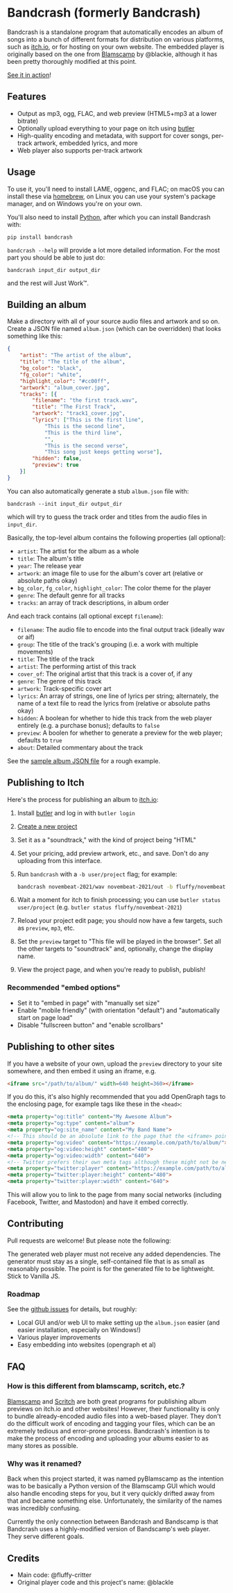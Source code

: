 # Bandcrash (formerly Bandcrash)

Bandcrash is a standalone program that automatically encodes an album of songs into a bunch of different formats for distribution on various platforms, such as [itch.io](https://itch.io/), or for hosting on your own website. The embedded player is originally based on the one from [Blamscamp](https://github.com/blackle/blamscamp) by @blackie, although it has been pretty thoroughly modified at this point.

[See it in action](https://fluffy.itch.io/novembeat-2021)!

## Features

* Output as mp3, ogg, FLAC, and web preview (HTML5+mp3 at a lower bitrate)
* Optionally upload everything to your page on itch using [butler](https://itch.io/docs/butler/)
* High-quality encoding and metadata, with support for cover songs, per-track artwork, embedded lyrics, and more
* Web player also supports per-track artwork

## Usage

To use it, you'll need to install LAME, oggenc, and FLAC; on macOS you can install these via [homebrew](https://brew.sh/), on Linux you can use your system's package manager, and on Windows you're on your own.

You'll also need to install [Python](https://python.org), after which you can install Bandcrash with:

```
pip install bandcrash
```

`bandcrash --help` will provide a lot more detailed information. For the most part you should be able to just do:

```
bandcrash input_dir output_dir
```

and the rest will Just Work™.

## Building an album

Make a directory with all of your source audio files and artwork and so on. Create a JSON file named `album.json` (which can be overridden) that looks something like this:

```json
{
    "artist": "The artist of the album",
    "title": "The title of the album",
    "bg_color": "black",
    "fg_color": "white",
    "highlight_color": "#cc00ff",
    "artwork": "album_cover.jpg",
    "tracks": [{
        "filename": "the first track.wav",
        "title": "The First Track",
        "artwork": "track1_cover.jpg",
        "lyrics": ["This is the first line",
            "This is the second line",
            "This is the third line",
            "",
            "This is the second verse",
            "This song just keeps getting worse"],
        "hidden": false,
        "preview": true
    }]
}
```

You can also automatically generate a stub `album.json` file with:

```
bandcrash --init input_dir output_dir
```

which will try to guess the track order and titles from the audio files in `input_dir`.

Basically, the top-level album contains the following properties (all optional):

* `artist`: The artist for the album as a whole
* `title`: The album's title
* `year`: The release year
* `artwork`: an image file to use for the album's cover art (relative or absolute paths okay)
* `bg_color`, `fg_color`, `highlight_color`: The color theme for the player
* `genre`: The default genre for all tracks
* `tracks`: an array of track descriptions, in album order

And each track contains (all optional except `filename`):

* `filename`: The audio file to encode into the final output track (ideally wav or aif)
* `group`: The title of the track's grouping (i.e. a work with multiple movements)
* `title`: The title of the track
* `artist`: The performing artist of this track
* `cover_of`: The original artist that this track is a cover of, if any
* `genre`: The genre of this track
* `artwork`: Track-specific cover art
* `lyrics`: An array of strings, one line of lyrics per string; alternately, the name of a text file to read the lyrics from (relative or absolute paths okay)
* `hidden`: A boolean for whether to hide this track from the web player entirely (e.g. a purchase bonus); defaults to `false`
* `preview`: A boolen for whether to generate a preview for the web player; defaults to `true`
* `about`: Detailed commentary about the track

See the [sample album JSON file](https://github.com/fluffy-critter/Bandcrash/blob/main/tests/album/album.json) for a rough example.

## Publishing to Itch

Here's the process for publishing an album to [itch.io](https://itch.io):

1. Install [butler](https://itch.io/docs/butler/) and log in with `butler login`
1. [Create a new project](https://itch.io/game/new)
2. Set it as a "soundtrack," with the kind of project being "HTML"
3. Set your pricing, add preview artwork, etc., and save. Don't do any uploading from this interface.
4. Run `bandcrash` with a `-b user/project` flag; for example:

    ```sh
    bandcrash novembeat-2021/wav novembeat-2021/out -b fluffy/novembeat-2021
    ```
5. Wait a moment for itch to finish processing; you can use `butler status user/project` (e.g. `butler status fluffy/novembeat-2021`)
6. Reload your project edit page; you should now have a few targets, such as `preview`, `mp3`, etc.
7. Set the `preview` target to "This file will be played in the browser". Set all the other targets to "soundtrack" and, optionally, change the display name.
8. View the project page, and when you're ready to publish, publish!

### Recommended "embed options"

* Set it to "embed in page" with "manually set size"
* Enable "mobile friendly" (with orientation "default") and "automatically start on page load"
* Disable "fullscreen button" and "enable scrollbars"

## Publishing to other sites

If you have a website of your own, upload the `preview` directory to your site somewhere, and then embed it using an iframe, e.g.

```html
<iframe src="/path/to/album/" width=640 height=360></iframe>
```

If you do this, it's also highly recommended that you add OpenGraph tags to the enclosing page, for example tags like these in the `<head>`:

```html
<meta property="og:title" content="My Awesome Album">
<meta property="og:type" content="album">
<meta property="og:site_name" content="My Band Name">
<!-- This should be an absolute link to the page that the <iframe> points to, i.e. the preview index.html -->
<meta property="og:video" content="https://example.com/path/to/album/">
<meta property="og:video:height" content="480">
<meta property="og:video:width" content="640">
<!-- Twitter prefers their own meta tags although these might not be necessary -->
<meta property="twitter:player" content="https://example.com/path/to/album/">
<meta property="twitter:player:height" content="480">
<meta property="twitter:player:width" content="640">
```

This will allow you to link to the page from many social networks (including Facebook, Twitter, and Mastodon) and have it embed correctly.

## Contributing

Pull requests are welcome! But please note the following:

The generated web player must not receive any added dependencies. The generator must stay as a single, self-contained file that is as small as reasonably possible. The point is for the generated file to be lightweight. Stick to Vanilla JS.

### Roadmap

See the [github issues](https://github.com/fluffy-critter/bandcrash/issues) for details, but roughly:

* Local GUI and/or web UI to make setting up the `album.json` easier (and easier installation, especially on Windows!)
* Various player improvements
* Easy embedding into websites (opengraph et al)

## FAQ

### How is this different from blamscamp, scritch, etc.?

[Blamscamp](https://suricrasia.online/blamscamp/) and [Scritch](https://torcado.itch.io/scritch-editor) are both great programs for publishing album previews on itch.io and other websites! However, their functionality is only to bundle already-encoded audio files into a web-based player. They don't do the difficult work of encoding and tagging your files, which can be an extremely tedious and error-prone process. Bandcrash's intention is to make the process of encoding and uploading your albums easier to as many stores as possible.

### Why was it renamed?

Back when this project started, it was named pyBlamscamp as the intention was to be basically a Python version of the Blamscamp GUI which would also handle encoding steps for you, but it very quickly drifted away from that and became something else. Unfortunately, the similarity of the names was incredibly confusing.

Currently the only connection between Bandcrash and Bandscamp is that Bandcrash uses a highly-modified version of Bandscamp's web player. They serve different goals.

## Credits

* Main code: @fluffy-critter
* Original player code and this project's name: @blackle
